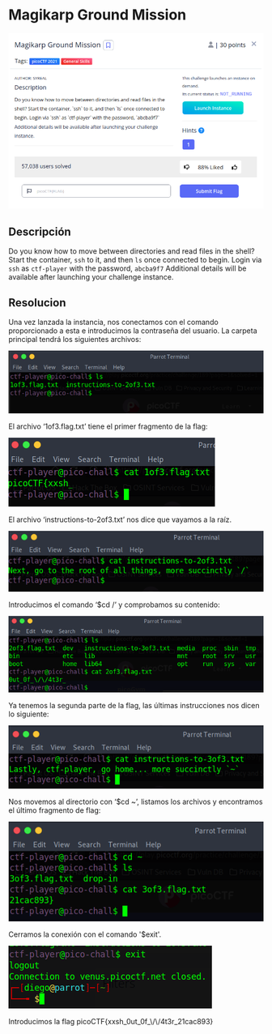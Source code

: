# Magikarp Ground Mission
![Descripcion del CTF](img/description.png)

## Descripción
Do you know how to move between directories and read files in the shell? Start the container, `ssh` to it, and then `ls` once connected to begin. Login via `ssh` as `ctf-player` with the password, `abcba9f7`
Additional details will be available after launching your challenge instance.

## Resolucion
Una vez lanzada la instancia, nos conectamos con el comando proporcionado a esta e introducimos la contraseña del usuario. La carpeta principal tendrá los siguientes archivos:

![Consola](img/console1.png)

El archivo ‘1of3.flag.txt’ tiene el primer fragmento de la flag:

![Consola](img/console2.png)

El archivo ‘instructions-to-2of3.txt’ nos dice que vayamos a la raíz.


![Consola](img/console3.png)

Introducimos el comando ‘$cd /’ y comprobamos su contenido:

![Consola](img/console4.png)

Ya tenemos la segunda parte de la flag, las últimas instrucciones nos dicen lo siguiente:

![Consola](img/console5.png)

Nos movemos al directorio con ‘$cd ~’, listamos los archivos y encontramos el último fragmento de flag:

![Consola](img/console6.png)

Cerramos la conexión con el comando '$exit'. 

![Consola](img/console7.png)

Introducimos la flag picoCTF{xxsh_0ut_0f_\\/\\/4t3r_21cac893}